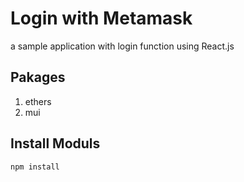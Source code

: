 # Login with Metamask 

a sample application with login function using React.js

## Pakages

1. ethers
2. mui

## Install Moduls
```bash
npm install
```